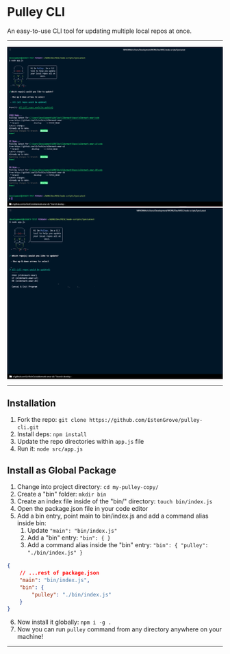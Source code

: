 # Pulley CLI

An easy-to-use CLI tool for updating multiple local repos at once.

---

<img src="./public/Pulley-Success.PNG" />

<img src="./public/Pulley-Prompt.PNG" width="700" height="400" style="display: block; margin: 0 auto"/>

---

## Installation

1. Fork the repo: `git clone https://github.com/EstenGrove/pulley-cli.git`
2. Install deps: `npm install`
3. Update the repo directories within `app.js` file
4. Run it: `node src/app.js`

## Install as Global Package

1. Change into project directory: `cd my-pulley-copy/`
2. Create a "bin" folder: `mkdir bin`
3. Create an index file inside of the "bin/" directory: `touch bin/index.js`
4. Open the package.json file in your code editor
5. Add a bin entry, point main to bin/index.js and add a command alias inside bin:
   1. Update `"main": "bin/index.js"`
   2. Add a "bin" entry: `"bin": { }`
   3. Add a command alias inside the "bin" entry: `"bin": { "pulley": "./bin/index.js" }`

```json
{
	// ...rest of package.json
	"main": "bin/index.js",
	"bin": {
		"pulley": "./bin/index.js"
	}
}
```

6. Now install it globally: `npm i -g .`
7. Now you can run `pulley` command from any directory anywhere on your machine!

---

